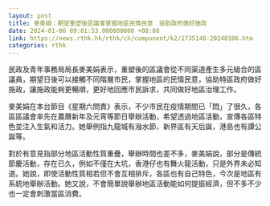 ```yaml
---
layout: post
title: 麥美娟：期望重塑後區議會掌握地區民情民意　協助政府做好施政
date: 2024-01-06 09:01:53.000000000 +08:00
link: https://news.rthk.hk/rthk/ch/component/k2/1735148-20240106.htm
categories: rthk
---
```


民政及青年事務局局長麥美娟表示，重塑後的區議會從不同渠道產生多元組合的區議員，期望日後可以接觸不同階層市民，掌握地區的民情民意，協助特區政府做好施政，讓施政能夠更暢順，更好地回應市民訴求，共同做好地區治理工作。

麥美娟在本台節目《星期六問責》表示，不少市民在疫情期間已「悶」了很久，各區區議會率先在農曆新年及元宵等節日舉辦活動，希望透過地區活動，宣傳各區特色並注入生氣和活力。她舉例指九龍城有潑水節，新界區有天后誕，港島也有譚公誕等。

對於有意見指部分地區活動性質重疊，舉辦時間也差不多，麥美娟說，部分是傳統節慶活動，存在已久，例如不僅在大坑，香港仔也有舞火龍活動，只是外界未必知道。她說，即使活動性質相若但不會互相排斥，各區也有自己特色，今次是地區有系統地舉辦活動。她又說，不會簡單說舉辦地區活動能如何提振經濟，但不多不少也一定會刺激當區消費。
